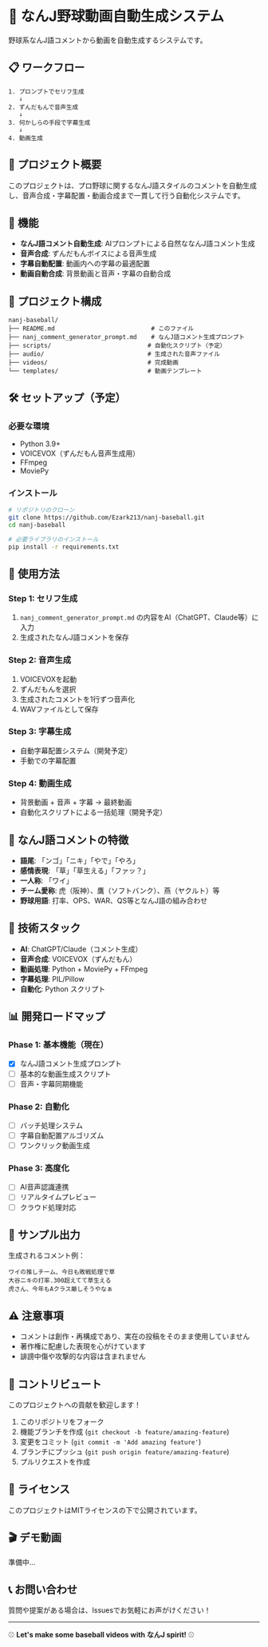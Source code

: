 # 🏈 なんJ野球動画自動生成システム

野球系なんJ語コメントから動画を自動生成するシステムです。

## 📋 ワークフロー

```
1. プロンプトでセリフ生成
   ↓
2. ずんだもんで音声生成  
   ↓
3. 何かしらの手段で字幕生成
   ↓
4. 動画生成
```

## 🎯 プロジェクト概要

このプロジェクトは、プロ野球に関するなんJ語スタイルのコメントを自動生成し、音声合成・字幕配置・動画合成まで一貫して行う自動化システムです。

## 🚀 機能

- **なんJ語コメント自動生成**: AIプロンプトによる自然ななんJ語コメント生成
- **音声合成**: ずんだもんボイスによる音声生成
- **字幕自動配置**: 動画内への字幕の最適配置
- **動画自動合成**: 背景動画と音声・字幕の自動合成

## 📁 プロジェクト構成

```
nanj-baseball/
├── README.md                           # このファイル
├── nanj_comment_generator_prompt.md    # なんJ語コメント生成プロンプト
├── scripts/                           # 自動化スクリプト（予定）
├── audio/                             # 生成された音声ファイル
├── videos/                            # 完成動画
└── templates/                         # 動画テンプレート
```

## 🛠️ セットアップ（予定）

### 必要な環境
- Python 3.9+
- VOICEVOX（ずんだもん音声生成用）
- FFmpeg
- MoviePy

### インストール
```bash
# リポジトリのクローン
git clone https://github.com/Ezark213/nanj-baseball.git
cd nanj-baseball

# 必要ライブラリのインストール
pip install -r requirements.txt
```

## 📝 使用方法

### Step 1: セリフ生成
1. `nanj_comment_generator_prompt.md` の内容をAI（ChatGPT、Claude等）に入力
2. 生成されたなんJ語コメントを保存

### Step 2: 音声生成
1. VOICEVOXを起動
2. ずんだもんを選択
3. 生成されたコメントを1行ずつ音声化
4. WAVファイルとして保存

### Step 3: 字幕生成
- 自動字幕配置システム（開発予定）
- 手動での字幕配置

### Step 4: 動画生成
- 背景動画 + 音声 + 字幕 → 最終動画
- 自動化スクリプトによる一括処理（開発予定）

## 🎨 なんJ語コメントの特徴

- **語尾**: 「ンゴ」「ニキ」「やで」「やろ」
- **感情表現**: 「草」「草生える」「ファッ？」
- **一人称**: 「ワイ」
- **チーム愛称**: 虎（阪神）、鷹（ソフトバンク）、燕（ヤクルト）等
- **野球用語**: 打率、OPS、WAR、QS等となんJ語の組み合わせ

## 🔧 技術スタック

- **AI**: ChatGPT/Claude（コメント生成）
- **音声合成**: VOICEVOX（ずんだもん）
- **動画処理**: Python + MoviePy + FFmpeg
- **字幕処理**: PIL/Pillow
- **自動化**: Python スクリプト

## 📊 開発ロードマップ

### Phase 1: 基本機能（現在）
- [x] なんJ語コメント生成プロンプト
- [ ] 基本的な動画生成スクリプト
- [ ] 音声・字幕同期機能

### Phase 2: 自動化
- [ ] バッチ処理システム
- [ ] 字幕自動配置アルゴリズム
- [ ] ワンクリック動画生成

### Phase 3: 高度化
- [ ] AI音声認識連携
- [ ] リアルタイムプレビュー
- [ ] クラウド処理対応

## 🎯 サンプル出力

生成されるコメント例：
```
ワイの推しチーム、今日も敗戦処理で草
大谷ニキの打率.300超えてて草生える
虎さん、今年もAクラス厳しそうやなぁ
```

## ⚠️ 注意事項

- コメントは創作・再構成であり、実在の投稿をそのまま使用していません
- 著作権に配慮した表現を心がけています
- 誹謗中傷や攻撃的な内容は含まれません

## 🤝 コントリビュート

このプロジェクトへの貢献を歓迎します！

1. このリポジトリをフォーク
2. 機能ブランチを作成 (`git checkout -b feature/amazing-feature`)
3. 変更をコミット (`git commit -m 'Add amazing feature'`)
4. ブランチにプッシュ (`git push origin feature/amazing-feature`)
5. プルリクエストを作成

## 📄 ライセンス

このプロジェクトはMITライセンスの下で公開されています。

## 🎬 デモ動画

準備中...

## 📞 お問い合わせ

質問や提案がある場合は、Issuesでお気軽にお声がけください！

---

⚾ **Let's make some baseball videos with なんJ spirit!** ⚾